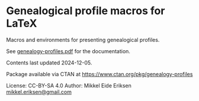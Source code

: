 Genealogical profile macros for LaTeX
=====================================

Macros and environments for presenting genealogical profiles.

See [genealogy-profiles.pdf](docs/genealogy-profiles.pdf) for the documentation.

Contents last updated 2024-12-05.

Package available via CTAN at https://www.ctan.org/pkg/genealogy-profiles

License: CC-BY-SA 4.0
Author: Mikkel Eide Eriksen <mikkel.eriksen@gmail.com>
